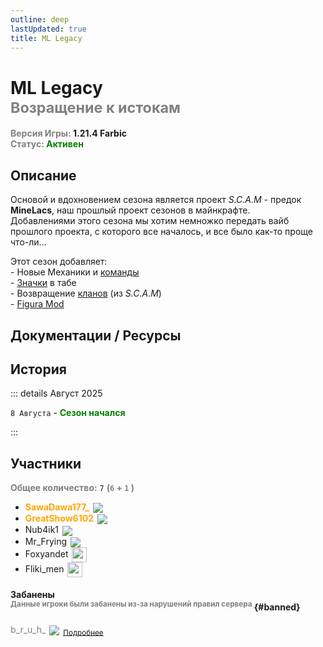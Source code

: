 ```yaml
---
outline: deep
lastUpdated: true
title: ML Legacy
---
```


<!-- ![](/WIKI/ML-OneBlock/banner.png) -->


# ML Legacy <br/> <span style="color: gray;"><sup>Возращение к истокам</sup></span>
**<span style="color: gray;">Версия Игры:</span> 1.21.4 Farbic**<br/>
**<span style="color: gray;">Статус:</span> <span style="color: green;">Активен</span>**
<!-- <br/><span style="color: gray;"><sub>08.08.2025 - 00.00.2025</sub></span><br/> -->

## Описание

Основой и вдохновением сезона является проект *S.C.A.M* - предок **MineLacs**, наш прошлый проект сезонов в майнкрафте.<br/>
Добавлениями этого сезона мы хотим немножко передать вайб прошлого проекта, с которого все началось, и все было как-то проще что-ли...

Этот сезон добавляет:<br/> 
\- Новые Механики и [команды](ml-legacy/additional-mechanics#1)  <br/> 
\- [Значки](ml-legacy/additional-mechanics#2) в табе<br/>
\- Возвращение [кланов](ml-legacy/additional-mechanics#3) (из *S.C.A.M*) <br/>
\- [Figura Mod](https://modrinth.com/mod/figura) <br/>

## Документации / Ресурсы
<Links :items="[
    { 
        name: 'Доп Механики', 
        link: 'ml-legacy/additional-mechanics', 
        icon: 'solar:cpu-bold-duotone', 
        color: '#868dcc' 
    },
    { 
        name: 'FlectonePulse', 
        link: 'ml-legacy/flectone-pulse', 
        icon: 'solar:chat-round-dots-bold-duotone',
        color: '#868dcc'
    },
    {
        name: 'Brewery',
        link: '/brewery/intropage',
        icon: 'solar:wineglass-bold-duotone', 
        color: '#868dcc' 
    },
    ]"
/> 

## История

::: details Август 2025

`8 Августа` - **<span style="color: green;">Сезон начался</span>**

:::

## Участники 
**<span style="color: gray;">Общее количество:</span>** `7` 
**<span style="color: gray;"> (`6` + `1` [<iconify-icon icon="solar:user-block-bold-duotone"  style="margin:center;color: #FF0000"></iconify-icon>](#banned))</span><br/>**


- **<span style="color: orange;">SawaDawa177_</span>** <img src="https://api.mineatar.io/face/0c81442c240b4087851ff50f3d8fd589?scale=3" style="display: inline; margin: 0 2px; vertical-align: middle;" />
- **<span style="color: orange;">GreatShow6102</span>** <img src="https://api.mineatar.io/face/ceb1b631-d2ff-4166-8458-e4c8498e1248?scale=3" style="display: inline; margin: 0 2px; vertical-align: middle;" />
- Nub4ik1  <img src="https://api.mineatar.io/face/d2b496f0-c2b0-4849-8dee-a6bda731a7eb?scale=3" style="display: inline; margin: 0 2px; vertical-align: middle;" />
- Mr_Frying <img src="https://api.mineatar.io/face/8a587fdf-a714-42db-b460-cac37bfaaaeb?scale=3" style="display: inline; margin: 0 2px; vertical-align: middle;" />
- Foxyandet <img src="/minecraft/playerHeads/steveHead.png" style="display: inline; margin: 0 2px; vertical-align: middle;" width="24" height="24"/>
- Fliki_men <img src="/minecraft/playerHeads/steveHead.png" style="display: inline; margin: 0 2px; vertical-align: middle;" width="24" height="24"/>

#### Забанены <br/><span style="color: gray;"><sup>Данные игроки были забанены из-за нарушений правил сервера</sup></span> {#banned}

<iconify-icon icon="solar:user-block-bold-duotone"  style="margin:center;color: #FF0000"></iconify-icon> <span style="color: gray;">b_r_u_h_</span> <img src="https://api.mineatar.io/face/45e529c8-4a8e-44eb-b02c-5b99e41a9d1c?scale=3" style="display: inline; margin: 0 2px; vertical-align: middle;" /> <span style="color: gray;"><sub>[Подробнее](https://discord.com/channels/1120257989874561066/1404086796350132405)</sub></span><br/>